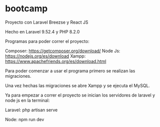 # bootcamp
Proyecto con Laravel Breezse y React JS

Hecho en Laravel 9.52.4 y PHP 8.2.0

Programas para poder correr el proyecto:

Composer: https://getcomposer.org/download/
Node Js: https://nodejs.org/es/download
Xampp: https://www.apachefriends.org/es/download.html


Para poder comenzar a usar el programa primero se realizan las migraciones.

Una vez hechas las migraciones se abre Xampp y se ejecuta el MySQL.

Ya para empezar a correr el proyecto se inician los servidores de laravel y node js en la terminal:


Laravel:
php artisan serve


Node: 
npm run dev
